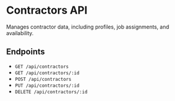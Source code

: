 # Contractors API

Manages contractor data, including profiles, job assignments, and availability.

## Endpoints

*   `GET /api/contractors`
*   `GET /api/contractors/:id`
*   `POST /api/contractors`
*   `PUT /api/contractors/:id`
*   `DELETE /api/contractors/:id`
